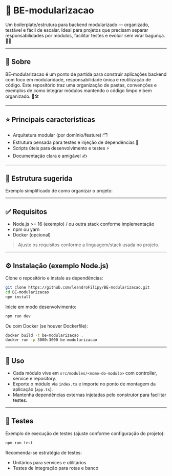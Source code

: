# 🚀 BE-modularizacao

Um boilerplate/estrutura para backend modularizado — organizado, testável e fácil de escalar. Ideal para projetos que precisam separar responsabilidades por módulos, facilitar testes e evoluir sem virar bagunça. 🧩✨

---

## 📌 Sobre
BE-modularizacao é um ponto de partida para construir aplicações backend com foco em modularidade, responsabilidade única e reutilização de código. Este repositório traz uma organização de pastas, convenções e exemplos de como integrar módulos mantendo o código limpo e bem organizado. 🧠🛠️

---

## ⭐ Principais características
- Arquitetura modular (por domínio/feature) 🗂️
- Estrutura pensada para testes e injeção de dependências 🧪
- Scripts úteis para desenvolvimento e testes ⚡
- Documentação clara e amigável ✍️

---

## 📁 Estrutura sugerida
Exemplo simplificado de como organizar o projeto:



---

## ✅ Requisitos
- Node.js >= 16 (exemplo) / ou outra stack conforme implementação
- npm ou yarn
- Docker (opcional)

> Ajuste os requisitos conforme a linguagem/stack usada no projeto.

---

## ⚙️ Instalação (exemplo Node.js)
Clone o repositório e instale as dependências:

```bash
git clone https://github.com/leandroFilipy/BE-modularizacao.git
cd BE-modularizacao
npm install
```

Inicie em modo desenvolvimento:

```bash
npm run dev
```

Ou com Docker (se houver Dockerfile):

```bash
docker build -t be-modularizacao .
docker run -p 3000:3000 be-modularizacao
```

---

## 🧭 Uso
- Cada módulo vive em `src/modules/<nome-do-modulo>` com controller, service e repository.
- Exporte o módulo via `index.ts` e importe no ponto de montagem da aplicação (`app.ts`).
- Mantenha dependências externas injetadas pelo construtor para facilitar testes.

---

## 🧪 Testes
Exemplo de execução de testes (ajuste conforme configuração do projeto):

```bash
npm run test
```

Recomenda-se estratégia de testes:
- Unitários para services e utilitários
- Testes de integração para rotas e banco
